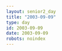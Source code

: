 ```yaml
---
layout: senior2_day
title: "2003-09-09"
type: day
id: 2003-09-09
date: 2003-09-09
robots: noindex
---
```



